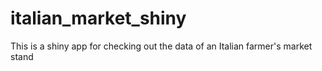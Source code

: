 # italian_market_shiny
This is a shiny app for checking out the data of an Italian farmer's market stand
